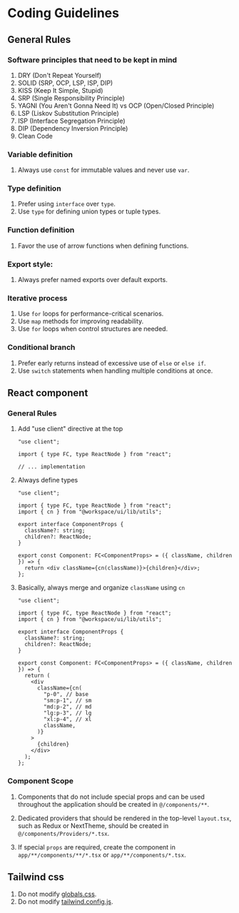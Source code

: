 # Coding Guidelines

## General Rules

### Software principles that need to be kept in mind

1. DRY (Don't Repeat Yourself)
2. SOLID (SRP, OCP, LSP, ISP, DIP)
3. KISS (Keep It Simple, Stupid)
4. SRP (Single Responsibility Principle)
5. YAGNI (You Aren't Gonna Need It) vs OCP (Open/Closed Principle)
6. LSP (Liskov Substitution Principle)
7. ISP (Interface Segregation Principle)
8. DIP (Dependency Inversion Principle)
9. Clean Code

### Variable definition

1. Always use `const` for immutable values and never use `var`.

### Type definition

1.  Prefer using `interface` over `type`.
2.  Use `type` for defining union types or tuple types.

### Function definition

1. Favor the use of arrow functions when defining functions.

### Export style:

1. Always prefer named exports over default exports.

### Iterative process

1. Use `for` loops for performance-critical scenarios.
2. Use `map` methods for improving readability.
3. Use `for` loops when control structures are needed.

### Conditional branch

1.  Prefer early returns instead of excessive use of `else` or `else if`.
2.  Use `switch` statements when handling multiple conditions at once.

## React component

### General Rules

1. Add "use client" directive at the top

   ```tsx
   "use client";

   import { type FC, type ReactNode } from "react";

   // ... implementation
   ```

2. Always define types

   ```tsx
   "use client";

   import { type FC, type ReactNode } from "react";
   import { cn } from "@workspace/ui/lib/utils";

   export interface ComponentProps {
     className?: string;
     children?: ReactNode;
   }

   export const Component: FC<ComponentProps> = ({ className, children }) => {
     return <div className={cn(className)}>{children}</div>;
   };
   ```

3. Basically, always merge and organize `className` using `cn`

   ```tsx
   "use client";

   import { type FC, type ReactNode } from "react";
   import { cn } from "@workspace/ui/lib/utils";

   export interface ComponentProps {
     className?: string;
     children?: ReactNode;
   }

   export const Component: FC<ComponentProps> = ({ className, children }) => {
     return (
       <div
         className={cn(
           "p-0", // base
           "sm:p-1", // sm
           "md:p-2", // md
           "lg:p-3", // lg
           "xl:p-4", // xl
           className,
         )}
       >
         {children}
       </div>
     );
   };
   ```

### Component Scope

1. Components that do not include special props and can be used throughout the
   application should be created in `@/components/**`.

2. Dedicated providers that should be rendered in the top-level `layout.tsx`,
   such as Redux or NextTheme, should be created in
   `@/components/Providers/*.tsx`.

3. If special `props` are required, create the component in
   `app/**/components/**/*.tsx` or `app/**/components/*.tsx`.

## Tailwind css

1. Do not modify [globals.css](../../packages/ui/src/styles/globals.css).
2. Do not modify [tailwind.config.js](../../tailwind.config.js).
